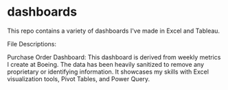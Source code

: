 # dashboards
This repo contains a variety of dashboards I've made in Excel and Tableau.

File Descriptions:

Purchase Order Dashboard: This dashboard is derived from weekly metrics I create at Boeing. The data has been heavily sanitized to remove any proprietary or identifying information. It showcases my skills with Excel visualization tools, Pivot Tables, and Power Query.
